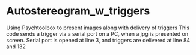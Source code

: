 # Autostereogram_w_triggers
Using Psychtoolbox to present images along with delivery of triggers
This code sends a trigger via a serial port on a PC, when a jpg is presented on screen.
Serial port is opened at line 3, and triggers are delivered at line 84 and 132

